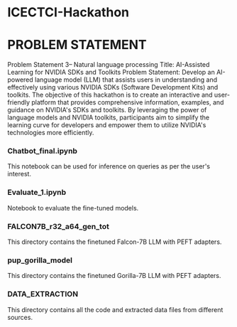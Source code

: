 
# ICECTCI-Hackathon

# PROBLEM STATEMENT

Problem Statement 3– Natural language processing
 Title: AI-Assisted Learning for NVIDIA SDKs and Toolkits
 Problem Statement: Develop an AI-powered language model (LLM) that assists users in
 understanding and effectively using various NVIDIA SDKs (Software Development Kits) and
 toolkits. The objective of this hackathon is to create an interactive and user-friendly platform
 that provides comprehensive information, examples, and guidance on NVIDIA's SDKs and
 toolkits. By leveraging the power of language models and NVIDIA toolkits, participants aim to
 simplify the learning curve for developers and empower them to utilize NVIDIA's technologies
 more efficiently.

### Chatbot_final.ipynb 
This notebook can be used for inference on queries as per the user's interest.

### Evaluate_1.ipynb
Notebook to evaluate the fine-tuned models.

### FALCON7B_r32_a64_gen_tot 
This directory contains the finetuned Falcon-7B LLM with PEFT adapters.

### pup_gorilla_model 
This directory contains the finetuned Gorilla-7B LLM with PEFT adapters.

### DATA_EXTRACTION
This directory contains all the code and extracted data files from different sources.



